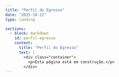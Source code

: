 ```yaml
---
title: "Perfil do Egresso"
date: "2025-10-22"
type: landing

sections:
  - block: markdown
    id: perfil-egresso
    content:
      title: "Perfil do Egresso"
      text: |
        <div class="container">
          <p>Esta página está em construção.</p>
        </div>
---
```


